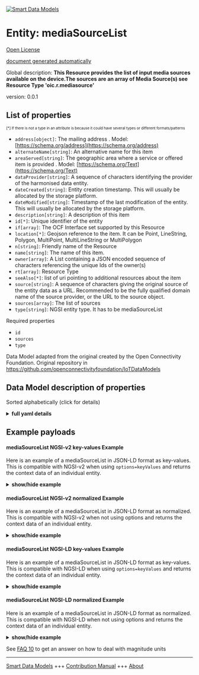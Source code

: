 <!-- 10-Header -->  
[![Smart Data Models](https://smartdatamodels.org/wp-content/uploads/2022/01/SmartDataModels_logo.png "Logo")](https://smartdatamodels.org)  
Entity: mediaSourceList  
=======================<!-- /10-Header -->  
<!-- 15-License -->  
[Open License](https://github.com/smart-data-models//dataModel.OCF/blob/master/mediaSourceList/LICENSE.md)  
[document generated automatically](https://docs.google.com/presentation/d/e/2PACX-1vTs-Ng5dIAwkg91oTTUdt8ua7woBXhPnwavZ0FxgR8BsAI_Ek3C5q97Nd94HS8KhP-r_quD4H0fgyt3/pub?start=false&loop=false&delayms=3000#slide=id.gb715ace035_0_60)  
<!-- /15-License -->  
<!-- 20-Description -->  
Global description: **This Resource provides the list of input media sources available on the device.The sources are an array of Media Source(s) see Resource Type 'oic.r.mediasource'**  
version: 0.0.1  
<!-- /20-Description -->  
<!-- 30-PropertiesList -->  

## List of properties  

<sup><sub>[*] If there is not a type in an attribute is because it could have several types or different formats/patterns</sub></sup>  
- `address[object]`: The mailing address  . Model: [https://schema.org/address](https://schema.org/address)- `alternateName[string]`: An alternative name for this item  - `areaServed[string]`: The geographic area where a service or offered item is provided  . Model: [https://schema.org/Text](https://schema.org/Text)- `dataProvider[string]`: A sequence of characters identifying the provider of the harmonised data entity.  - `dateCreated[string]`: Entity creation timestamp. This will usually be allocated by the storage platform.  - `dateModified[string]`: Timestamp of the last modification of the entity. This will usually be allocated by the storage platform.  - `description[string]`: A description of this item  - `id[*]`: Unique identifier of the entity  - `if[array]`: The OCF Interface set supported by this Resource  - `location[*]`: Geojson reference to the item. It can be Point, LineString, Polygon, MultiPoint, MultiLineString or MultiPolygon  - `n[string]`: Friendly name of the Resource  - `name[string]`: The name of this item.  - `owner[array]`: A List containing a JSON encoded sequence of characters referencing the unique Ids of the owner(s)  - `rt[array]`: Resource Type  - `seeAlso[*]`: list of uri pointing to additional resources about the item  - `source[string]`: A sequence of characters giving the original source of the entity data as a URL. Recommended to be the fully qualified domain name of the source provider, or the URL to the source object.  - `sources[array]`: The list of sources  - `type[string]`: NGSI entity type. It has to be mediaSourceList  <!-- /30-PropertiesList -->  
<!-- 35-RequiredProperties -->  
Required properties  
- `id`  - `sources`  - `type`  <!-- /35-RequiredProperties -->  
<!-- 40-RequiredProperties -->  
Data Model adapted from the original created by the Open Connectivity Foundation. Original repository in https://github.com/openconnectivityfoundation/IoTDataModels  
<!-- /40-RequiredProperties -->  
<!-- 50-DataModelHeader -->  
## Data Model description of properties  
Sorted alphabetically (click for details)  
<!-- /50-DataModelHeader -->  
<!-- 60-ModelYaml -->  
<details><summary><strong>full yaml details</strong></summary>    
```yaml  
mediaSourceList:    
  description: 'This Resource provides the list of input media sources available on the device.The sources are an array of Media Source(s) see Resource Type ''oic.r.mediasource'''    
  properties:    
    address:    
      description: 'The mailing address'    
      properties:    
        addressCountry:    
          description: 'Property. The country. For example, Spain. Model:''https://schema.org/addressCountry'''    
          type: string    
        addressLocality:    
          description: 'Property. The locality in which the street address is, and which is in the region. Model:''https://schema.org/addressLocality'''    
          type: string    
        addressRegion:    
          description: 'Property. The region in which the locality is, and which is in the country. Model:''https://schema.org/addressRegion'''    
          type: string    
        postOfficeBoxNumber:    
          description: 'Property. The post office box number for PO box addresses. For example, 03578. Model:''https://schema.org/postOfficeBoxNumber'''    
          type: string    
        postalCode:    
          description: 'Property. The postal code. For example, 24004. Model:''https://schema.org/https://schema.org/postalCode'''    
          type: string    
        streetAddress:    
          description: 'Property. The street address. Model:''https://schema.org/streetAddress'''    
          type: string    
      type: object    
      x-ngsi:    
        model: https://schema.org/address    
        type: Property    
    alternateName:    
      description: 'An alternative name for this item'    
      type: string    
      x-ngsi:    
        type: Property    
    areaServed:    
      description: 'The geographic area where a service or offered item is provided'    
      type: string    
      x-ngsi:    
        model: https://schema.org/Text    
        type: Property    
    dataProvider:    
      description: 'A sequence of characters identifying the provider of the harmonised data entity.'    
      type: string    
      x-ngsi:    
        type: Property    
    dateCreated:    
      description: 'Entity creation timestamp. This will usually be allocated by the storage platform.'    
      format: date-time    
      type: string    
      x-ngsi:    
        type: Property    
    dateModified:    
      description: 'Timestamp of the last modification of the entity. This will usually be allocated by the storage platform.'    
      format: date-time    
      type: string    
      x-ngsi:    
        type: Property    
    description:    
      description: 'A description of this item'    
      type: string    
      x-ngsi:    
        type: Property    
    id:    
      anyOf: &mediasourcelist_-_properties_-_owner_-_items_-_anyof    
        - description: 'Property. Identifier format of any NGSI entity'    
          maxLength: 256    
          minLength: 1    
          pattern: ^[\w\-\.\{\}\$\+\*\[\]`|~^@!,:\\]+$    
          type: string    
        - description: 'Property. Identifier format of any NGSI entity'    
          format: uri    
          type: string    
      description: 'Unique identifier of the entity'    
      x-ngsi:    
        type: Property    
    if:    
      description: 'The OCF Interface set supported by this Resource'    
      items:    
        enum:    
          - oic.if.a    
          - oic.if.baseline    
        type: string    
      minItems: 2    
      readOnly: true    
      type: array    
      uniqueItems: true    
      x-ngsi:    
        type: Property    
    location:    
      description: 'Geojson reference to the item. It can be Point, LineString, Polygon, MultiPoint, MultiLineString or MultiPolygon'    
      oneOf:    
        - description: 'Geoproperty. Geojson reference to the item. Point'    
          properties:    
            bbox:    
              items:    
                type: number    
              minItems: 4    
              type: array    
            coordinates:    
              items:    
                type: number    
              minItems: 2    
              type: array    
            type:    
              enum:    
                - Point    
              type: string    
          required:    
            - type    
            - coordinates    
          title: 'GeoJSON Point'    
          type: object    
        - description: 'Geoproperty. Geojson reference to the item. LineString'    
          properties:    
            bbox:    
              items:    
                type: number    
              minItems: 4    
              type: array    
            coordinates:    
              items:    
                items:    
                  type: number    
                minItems: 2    
                type: array    
              minItems: 2    
              type: array    
            type:    
              enum:    
                - LineString    
              type: string    
          required:    
            - type    
            - coordinates    
          title: 'GeoJSON LineString'    
          type: object    
        - description: 'Geoproperty. Geojson reference to the item. Polygon'    
          properties:    
            bbox:    
              items:    
                type: number    
              minItems: 4    
              type: array    
            coordinates:    
              items:    
                items:    
                  items:    
                    type: number    
                  minItems: 2    
                  type: array    
                minItems: 4    
                type: array    
              type: array    
            type:    
              enum:    
                - Polygon    
              type: string    
          required:    
            - type    
            - coordinates    
          title: 'GeoJSON Polygon'    
          type: object    
        - description: 'Geoproperty. Geojson reference to the item. MultiPoint'    
          properties:    
            bbox:    
              items:    
                type: number    
              minItems: 4    
              type: array    
            coordinates:    
              items:    
                items:    
                  type: number    
                minItems: 2    
                type: array    
              type: array    
            type:    
              enum:    
                - MultiPoint    
              type: string    
          required:    
            - type    
            - coordinates    
          title: 'GeoJSON MultiPoint'    
          type: object    
        - description: 'Geoproperty. Geojson reference to the item. MultiLineString'    
          properties:    
            bbox:    
              items:    
                type: number    
              minItems: 4    
              type: array    
            coordinates:    
              items:    
                items:    
                  items:    
                    type: number    
                  minItems: 2    
                  type: array    
                minItems: 2    
                type: array    
              type: array    
            type:    
              enum:    
                - MultiLineString    
              type: string    
          required:    
            - type    
            - coordinates    
          title: 'GeoJSON MultiLineString'    
          type: object    
        - description: 'Geoproperty. Geojson reference to the item. MultiLineString'    
          properties:    
            bbox:    
              items:    
                type: number    
              minItems: 4    
              type: array    
            coordinates:    
              items:    
                items:    
                  items:    
                    items:    
                      type: number    
                    minItems: 2    
                    type: array    
                  minItems: 4    
                  type: array    
                type: array    
              type: array    
            type:    
              enum:    
                - MultiPolygon    
              type: string    
          required:    
            - type    
            - coordinates    
          title: 'GeoJSON MultiPolygon'    
          type: object    
      x-ngsi:    
        type: Geoproperty    
    n:    
      description: 'Friendly name of the Resource'    
      maxLength: 64    
      readOnly: true    
      type: string    
      x-ngsi:    
        type: Property    
    name:    
      description: 'The name of this item.'    
      type: string    
      x-ngsi:    
        type: Property    
    owner:    
      description: 'A List containing a JSON encoded sequence of characters referencing the unique Ids of the owner(s)'    
      items:    
        anyOf: *mediasourcelist_-_properties_-_owner_-_items_-_anyof    
        description: 'Property. Unique identifier of the entity'    
      type: array    
      x-ngsi:    
        type: Property    
    rt:    
      description: 'Resource Type'    
      items:    
        enum:    
          - oic.r.media.input    
        maxLength: 64    
        type: string    
      minItems: 1    
      readOnly: true    
      type: array    
      uniqueItems: true    
      x-ngsi:    
        type: Property    
    seeAlso:    
      description: 'list of uri pointing to additional resources about the item'    
      oneOf:    
        - items:    
            format: uri    
            type: string    
          minItems: 1    
          type: array    
        - format: uri    
          type: string    
      x-ngsi:    
        type: Property    
    source:    
      description: 'A sequence of characters giving the original source of the entity data as a URL. Recommended to be the fully qualified domain name of the source provider, or the URL to the source object.'    
      type: string    
      x-ngsi:    
        type: Property    
    sources:    
      description: 'The list of sources'    
      items:    
        properties:    
          sourceName:    
            description: 'Specifies a pre-defined media input or output'    
            type: string    
          sourceNumber:    
            description: 'Label to specify the instance'    
            readOnly: true    
            type: string    
          sourceType:    
            description: 'Specifies the type of the source'    
            enum:    
              - audioOnly    
              - videoOnly    
              - audioPlusVideo    
            readOnly: true    
            type: string    
          status:    
            description: 'Specifies if the specific source instance is selected or not'    
            type: boolean    
        type: object    
      type: array    
      x-ngsi:    
        type: Property    
    type:    
      description: 'NGSI entity type. It has to be mediaSourceList'    
      enum:    
        - mediaSourceList    
      type: string    
      x-ngsi:    
        type: Property    
  required:    
    - sources    
    - id    
    - type    
  type: object    
  x-derived-from: https://raw.githubusercontent.com/openconnectivityfoundation/IoTDataModels/master/mediaSourceInputResURI.swagger.json    
  x-disclaimer: 'Redistribution and use in source and binary forms, with or without modification, are permitted  provided that the license conditions are met. Copyleft (c) 2021 Contributors to Smart Data Models Program'    
  x-license-url: https://github.com/smart-data-models/dataModel.OCF/blob/master/mediaSourceList/LICENSE.md    
  x-model-schema: https://smart-data-models.github.io/dataModel.OCF/mediaSourceList/schema.json    
  x-model-tags: OCF    
  x-version: 0.0.1    
```  
</details>    
<!-- /60-ModelYaml -->  
<!-- 70-MiddleNotes -->  
<!-- /70-MiddleNotes -->  
<!-- 80-Examples -->  
## Example payloads    
#### mediaSourceList NGSI-v2 key-values Example    
Here is an example of a mediaSourceList in JSON-LD format as key-values. This is compatible with NGSI-v2 when  using `options=keyValues` and returns the context data of an individual entity.  
<details><summary><strong>show/hide example</strong></summary>    
```json  
{  
  "id": "urn:ngsi-ld:mediaSourceList:id:OPFC:36117462",  
  "dateCreated": "1973-09-17T22:36:21Z",  
  "dateModified": "2022-01-05T00:59:32Z",  
  "source": "Before land house chance idea accept opportunity. Buy standard song media. True peace structure identify.",  
  "name": "Speak fine hard look among various traditional name. Reveal build the American. Do hold always floor represent blood. Image quite often mind order night.",  
  "alternateName": "Here manager every street. Usually grow raise describe receive box similar.",  
  "description": "Page notice star certain pretty skin.",  
  "dataProvider": "Tough order affect get work change. Result later couple rather speak. School want keep lose. Congress strong two piece consider century nature.",  
  "owner": [  
    "urn:ngsi-ld:mediaSourceList:items:KOOM:38861188",  
    "urn:ngsi-ld:mediaSourceList:items:HIKF:72168563"  
  ],  
  "seeAlso": [  
    "urn:ngsi-ld:mediaSourceList:items:KQJT:21372746",  
    "urn:ngsi-ld:mediaSourceList:items:NGAT:99587943"  
  ],  
  "location": {  
    "type": "Point",  
    "coordinates": [  
      -4.536531,  
      35.505038  
    ]  
  },  
  "address": {  
    "streetAddress": "Interview garden language at style step. Yes memory especially prevent community. Personal old positive couple.",  
    "addressLocality": "Store west body maintain customer.",  
    "addressRegion": "Mrs because activity piece site loss. Break test edge population focus pay career. A gun information understand team own.",  
    "addressCountry": "Young phone low though likely. Provide thought part draw build.",  
    "postalCode": "Boy small letter six business box.",  
    "postOfficeBoxNumber": "Off performance yourself ahead explain. Single style politics study common pretty."  
  },  
  "areaServed": "Particular also scientist. Eye sing body foreign themselves. Thing expert bed article.",  
  "rt": [  
    "oic.r.media.input",  
    "oic.r.media.input"  
  ],  
  "sources": [  
    {  
      "sourceName": "West and happy culture finally lawyer final.",  
      "sourceNumber": "Beat claim another them adult how. Always image despite until.",  
      "sourceType": "audioOnly",  
      "status": true  
    },  
    {  
      "sourceName": "Notice church production back. Describe key site great commercial product water. Important career ever near call. Together right determine network government our forward.",  
      "sourceNumber": "Such society pull these close product top. Experience unit fear drop standard available light. High organization artist sell fish.",  
      "sourceType": "audioOnly",  
      "status": true  
    }  
  ],  
  "n": "Sport husband ago movement letter affect. None continue wait building indicate. Wonder sign of huge.",  
  "if": [  
    "oic.if.a",  
    "oic.if.baseline"  
  ],  
  "type": "mediaSourceList"  
}  
```  
</details>  
#### mediaSourceList NGSI-v2 normalized Example    
Here is an example of a mediaSourceList in JSON-LD format as normalized. This is compatible with NGSI-v2 when not using options and returns the context data of an individual entity.  
<details><summary><strong>show/hide example</strong></summary>    
```json  
{  
  "id": {  
    "type": "string",  
    "value": "urn:ngsi-ld:mediaSourceList:id:OPFC:36117462"  
  },  
  "dateCreated": {  
    "format": "date-time",  
    "type": "string",  
    "value": "1973-09-17T22:36:21Z"  
  },  
  "dateModified": {  
    "format": "date-time",  
    "type": "string",  
    "value": "2022-01-05T00:59:32Z"  
  },  
  "source": {  
    "type": "string",  
    "value": "Before land house chance idea accept opportunity. Buy standard song media. True peace structure identify."  
  },  
  "name": {  
    "type": "string",  
    "value": "Speak fine hard look among various traditional name. Reveal build the American. Do hold always floor represent blood. Image quite often mind order night."  
  },  
  "alternateName": {  
    "type": "string",  
    "value": "Here manager every street. Usually grow raise describe receive box similar."  
  },  
  "description": {  
    "type": "string",  
    "value": "Page notice star certain pretty skin."  
  },  
  "dataProvider": {  
    "type": "string",  
    "value": "Tough order affect get work change. Result later couple rather speak. School want keep lose. Congress strong two piece consider century nature."  
  },  
  "owner": {  
    "type": "array",  
    "value": [  
      "urn:ngsi-ld:mediaSourceList:items:KOOM:38861188",  
      "urn:ngsi-ld:mediaSourceList:items:HIKF:72168563"  
    ]  
  },  
  "seeAlso": {  
    "type": "array",  
    "value": [  
      "urn:ngsi-ld:mediaSourceList:items:KQJT:21372746",  
      "urn:ngsi-ld:mediaSourceList:items:NGAT:99587943"  
    ]  
  },  
  "location": {  
    "type": "object",  
    "value": {  
      "type": "Point",  
      "coordinates": [  
        -4.536531,  
        35.505038  
      ]  
    }  
  },  
  "address": {  
    "type": "object",  
    "value": {  
      "streetAddress": "Interview garden language at style step. Yes memory especially prevent community. Personal old positive couple.",  
      "addressLocality": "Store west body maintain customer.",  
      "addressRegion": "Mrs because activity piece site loss. Break test edge population focus pay career. A gun information understand team own.",  
      "addressCountry": "Young phone low though likely. Provide thought part draw build.",  
      "postalCode": "Boy small letter six business box.",  
      "postOfficeBoxNumber": "Off performance yourself ahead explain. Single style politics study common pretty."  
    }  
  },  
  "areaServed": {  
    "type": "string",  
    "value": "Particular also scientist. Eye sing body foreign themselves. Thing expert bed article."  
  },  
  "rt": {  
    "type": "array",  
    "value": [  
      "oic.r.media.input",  
      "oic.r.media.input"  
    ]  
  },  
  "sources": {  
    "type": "array",  
    "value": [  
      {  
        "sourceName": "West and happy culture finally lawyer final.",  
        "sourceNumber": "Beat claim another them adult how. Always image despite until.",  
        "sourceType": "audioOnly",  
        "status": true  
      },  
      {  
        "sourceName": "Notice church production back. Describe key site great commercial product water. Important career ever near call. Together right determine network government our forward.",  
        "sourceNumber": "Such society pull these close product top. Experience unit fear drop standard available light. High organization artist sell fish.",  
        "sourceType": "audioOnly",  
        "status": true  
      }  
    ]  
  },  
  "n": {  
    "type": "string",  
    "value": "Sport husband ago movement letter affect. None continue wait building indicate. Wonder sign of huge."  
  },  
  "if": {  
    "type": "array",  
    "value": [  
      "oic.if.a",  
      "oic.if.baseline"  
    ]  
  },  
  "type": {  
    "type": "string",  
    "value": "mediaSourceList"  
  }  
}  
```  
</details>  
#### mediaSourceList NGSI-LD key-values Example    
Here is an example of a mediaSourceList in JSON-LD format as key-values. This is compatible with NGSI-LD when  using `options=keyValues` and returns the context data of an individual entity.  
<details><summary><strong>show/hide example</strong></summary>    
```json  
{  
    "id": "urn:ngsi-ld:mediaSourceList:id:OPFC:36117462",  
    "dateCreated": "1973-09-17T22:36:21Z",  
    "dateModified": "2022-01-05T00:59:32Z",  
    "source": "Before land house chance idea accept opportunity. Buy standard song media. True peace structure identify.",  
    "name": "Speak fine hard look among various traditional name. Reveal build the American. Do hold always floor represent blood. Image quite often mind order night.",  
    "alternateName": "Here manager every street. Usually grow raise describe receive box similar.",  
    "description": "Page notice star certain pretty skin.",  
    "dataProvider": "Tough order affect get work change. Result later couple rather speak. School want keep lose. Congress strong two piece consider century nature.",  
    "owner": [  
        "urn:ngsi-ld:mediaSourceList:items:KOOM:38861188",  
        "urn:ngsi-ld:mediaSourceList:items:HIKF:72168563"  
    ],  
    "seeAlso": [  
        "urn:ngsi-ld:mediaSourceList:items:KQJT:21372746",  
        "urn:ngsi-ld:mediaSourceList:items:NGAT:99587943"  
    ],  
    "location": {  
        "type": "Point",  
        "coordinates": [  
            -4.536531,  
            35.505038  
        ]  
    },  
    "address": {  
        "streetAddress": "Interview garden language at style step. Yes memory especially prevent community. Personal old positive couple.",  
        "addressLocality": "Store west body maintain customer.",  
        "addressRegion": "Mrs because activity piece site loss. Break test edge population focus pay career. A gun information understand team own.",  
        "addressCountry": "Young phone low though likely. Provide thought part draw build.",  
        "postalCode": "Boy small letter six business box.",  
        "postOfficeBoxNumber": "Off performance yourself ahead explain. Single style politics study common pretty."  
    },  
    "areaServed": "Particular also scientist. Eye sing body foreign themselves. Thing expert bed article.",  
    "rt": [  
        "oic.r.media.input",  
        "oic.r.media.input"  
    ],  
    "sources": [  
        {  
            "sourceName": "West and happy culture finally lawyer final.",  
            "sourceNumber": "Beat claim another them adult how. Always image despite until.",  
            "sourceType": "audioOnly",  
            "status": true  
        },  
        {  
            "sourceName": "Notice church production back. Describe key site great commercial product water. Important career ever near call. Together right determine network government our forward.",  
            "sourceNumber": "Such society pull these close product top. Experience unit fear drop standard available light. High organization artist sell fish.",  
            "sourceType": "audioOnly",  
            "status": true  
        }  
    ],  
    "n": "Sport husband ago movement letter affect. None continue wait building indicate. Wonder sign of huge.",  
    "if": [  
        "oic.if.a",  
        "oic.if.baseline"  
    ],  
    "type": "mediaSourceList",  
    "@context": [  
        "https://smartdatamodels.org/context.jsonld",  
        "https://raw.githubusercontent.com/smart-data-models/dataModel.OCF/master/context.jsonld"  
    ]  
}  
```  
</details>  
#### mediaSourceList NGSI-LD normalized Example    
Here is an example of a mediaSourceList in JSON-LD format as normalized. This is compatible with NGSI-LD when not using options and returns the context data of an individual entity.  
<details><summary><strong>show/hide example</strong></summary>    
```json  
{  
    "id": "urn:ngsi-ld:mediaSourceList:id:CPPM:30655362",  
    "dateCreated": {  
        "type": "Property",  
        "value": {  
            "@type": "DateTime",  
            "@value": "2020-01-25T23:40:36Z"  
        }  
    },  
    "dateModified": {  
        "type": "Property",  
        "value": {  
            "@type": "DateTime",  
            "@value": "2010-03-12T23:11:43Z"  
        }  
    },  
    "source": {  
        "type": "Property",  
        "value": "Kid us whole cultural skin."  
    },  
    "name": {  
        "type": "Property",  
        "value": "Range once language agency. Watch my big head information adult everyone. Choose recently event kitchen."  
    },  
    "alternateName": {  
        "type": "Property",  
        "value": "Fast manage explain health argue. Morning well young amount modern sense some front."  
    },  
    "description": {  
        "type": "Property",  
        "value": "Program yet somebody Congress this. Surface cover blood especially just company least. Look thus but over personal whose without. American television relationship work behind."  
    },  
    "dataProvider": {  
        "type": "Property",  
        "value": "Lead black rule character clear push sport. Hold court with note develop sound moment."  
    },  
    "owner": {  
        "type": "Property",  
        "value": [  
            "urn:ngsi-ld:mediaSourceList:items:NVPJ:22154045",  
            "urn:ngsi-ld:mediaSourceList:items:LUQB:00068551"  
        ]  
    },  
    "seeAlso": {  
        "type": "Property",  
        "value": [  
            "urn:ngsi-ld:mediaSourceList:items:ZHVV:58774434"  
        ]  
    },  
    "location": {  
        "type": "Property",  
        "value": {  
            "type": "Point",  
            "coordinates": [  
                44.2340255,  
                41.02291  
            ]  
        }  
    },  
    "address": {  
        "type": "Property",  
        "value": {  
            "streetAddress": "Health animal avoid during begin we. Away something store boy really.",  
            "addressLocality": "Not hand role. Must common leader. Cold sister instead because.",  
            "addressRegion": "Member middle dog indicate defense nature pass join. Building single relationship then upon. Detail wish trouble various include ability bad.",  
            "addressCountry": "Level learn middle range food. Picture include author move everything though. Better community difficult yard ball simple him resource.",  
            "postalCode": "Together more participant probably. Stuff after eye natural.",  
            "postOfficeBoxNumber": "Speech around few opportunity. Popular should buy rate share. Tv ground space them federal."  
        }  
    },  
    "areaServed": {  
        "type": "Property",  
        "value": "Hot hair recent argue resource risk she nature. Grow live about poor suffer almost others."  
    },  
    "rt": {  
        "type": "Property",  
        "value": [  
            "oic.r.media.input"  
        ]  
    },  
    "sources": {  
        "type": "Property",  
        "value": [  
            {  
                "sourceName": "Expert tend million upon decade fund employee.",  
                "sourceNumber": "Better late me. White possible seem them society million speech. Watch offer under middle employee of site lose.",  
                "sourceType": "videoOnly",  
                "status": true  
            },  
            {  
                "sourceName": "Feel design that.",  
                "sourceNumber": "News black else even win. Able change relationship avoid role food.",  
                "sourceType": "videoOnly",  
                "status": true  
            }  
        ]  
    },  
    "n": {  
        "type": "Property",  
        "value": "Everyone quite respond detail reach law nearly. Group skill could look talk develop population."  
    },  
    "if": {  
        "type": "Property",  
        "value": [  
            "oic.if.baseline",  
            "oic.if.a"  
        ]  
    },  
    "type": "mediaSourceList",  
    "@context": [  
        "https://smartdatamodels.org/context.jsonld",  
        "https://raw.githubusercontent.com/smart-data-models/dataModel.OCF/master/context.jsonld"  
    ]  
}  
```  
</details><!-- /80-Examples -->  
<!-- 90-FooterNotes -->  
<!-- /90-FooterNotes -->  
<!-- 95-Units -->  
See [FAQ 10](https://smartdatamodels.org/index.php/faqs/) to get an answer on how to deal with magnitude units  
<!-- /95-Units -->  
<!-- 97-LastFooter -->  
---  
[Smart Data Models](https://smartdatamodels.org) +++ [Contribution Manual](https://bit.ly/contribution_manual) +++ [About](https://bit.ly/Introduction_SDM)<!-- /97-LastFooter -->  
